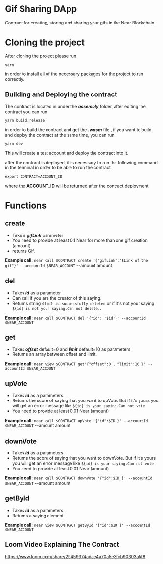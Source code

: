 
# Gif Sharing DApp

Contract for creating, storing and sharing your gifs in the Near Blockchain

# Cloning the project
After cloning the project please run 

    yarn
in order to install all of the necessary packages for the project to run correctly.

## Building and Deploying the contract
The contract is located in under the ***assembly*** folder, after editing the contract you can run

    yarn build:release
in order to build the contract and get the ***.wasm*** file , if you want to build and deploy the contract at the same time, you can run 

    yarn dev
This will create a test account and deploy the contract into it.

after the contract is deployed, it is necessary to run the following command in the terminal in order to be able to run the contract

    export CONTRACT=ACCOUNT_ID
where the **ACCOUNT_ID** will be returned after the contract deployment

# Functions
## create 

 - Take a ***gifLink*** parameter
 - You need to provide at least 0.1 Near for more than one gif creation (amount)
 - returns Gif.

**Example call:**
`near call $CONTRACT create '{"gifLink":"$Link of the gif"}' --accountId $NEAR_ACCOUNT` --amount amount

## del

 - Takes ***id*** as a parameter
 - Can call if you are the creator of this saying.
 - Returns string `${id} is successfully deleted` or if it's not your saying `${id} is not your saying.Can not delete.`.

**Example call:**
`near call $CONTRACT del '{"id": '$id'}' --accountId $NEAR_ACCOUNT`

## get

 - Takes ***offset*** default=0 and ***limit*** default=10 as parameters
 - Returns an array between offset and limit.
 
**Example call:**
`near view $CONTRACT get'{"offset":0 , "limit":10 }' --accountId $NEAR_ACCOUNT`

## upVote 

 - Takes ***id*** as  a parameters
 - Returns the score of saying that you want to upVote. But if it's yours you will get an error message like `${id} is your saying.Can not vote`
 - You need to provide at least 0.01 Near (amount)

 **Example call:**
`near call $CONTRACT upVote '{"id":$ID }' --accountId $NEAR_ACCOUNT` --amount amount
 
## downVote 
 - Takes ***id*** as  a parameters
 - Returns the score of saying that you want to downVote. But if it's yours you will get an error message like `${id} is your saying.Can not vote`
 - You need to provide at least 0.01 Near (amount)

 **Example call:**
`near call $CONTRACT downVote '{"id":$ID }' --accountId $NEAR_ACCOUNT` --amount amount
 
## getById
 - Takes ***id*** as  a parameters
 - Returns a saying element

**Example call:** 
`near view $CONTRACT getById '{"id":$ID }' --accountId $NEAR_ACCOUNT`


## Loom Video Explaining The Contract
https://www.loom.com/share/29459374adae4a70a5e3fcb90303a5f8
